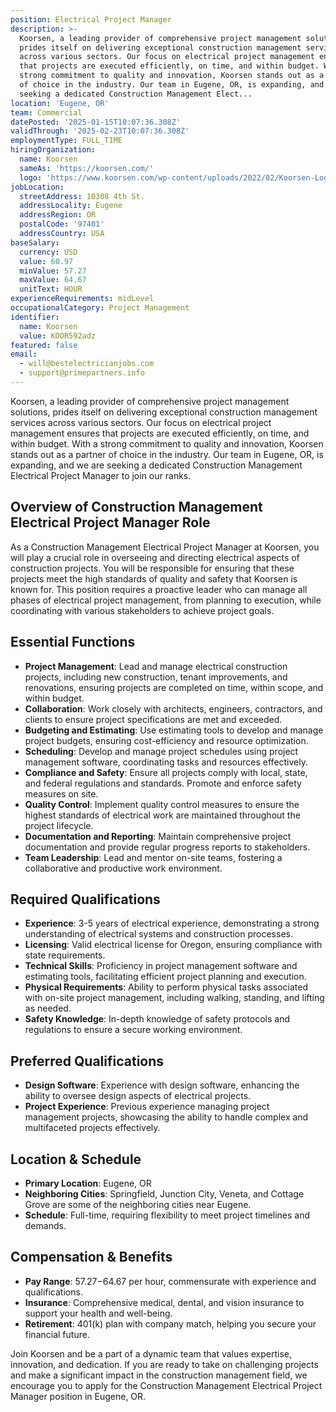 ```yaml
---
position: Electrical Project Manager
description: >-
  Koorsen, a leading provider of comprehensive project management solutions,
  prides itself on delivering exceptional construction management services
  across various sectors. Our focus on electrical project management ensures
  that projects are executed efficiently, on time, and within budget. With a
  strong commitment to quality and innovation, Koorsen stands out as a partner
  of choice in the industry. Our team in Eugene, OR, is expanding, and we are
  seeking a dedicated Construction Management Elect...
location: 'Eugene, OR'
team: Commercial
datePosted: '2025-01-15T10:07:36.308Z'
validThrough: '2025-02-23T10:07:36.308Z'
employmentType: FULL_TIME
hiringOrganization:
  name: Koorsen
  sameAs: 'https://koorsen.com/'
  logo: 'https://www.koorsen.com/wp-content/uploads/2022/02/Koorsen-Logo.svg'
jobLocation:
  streetAddress: 10308 4th St.
  addressLocality: Eugene
  addressRegion: OR
  postalCode: '97401'
  addressCountry: USA
baseSalary:
  currency: USD
  value: 60.97
  minValue: 57.27
  maxValue: 64.67
  unitText: HOUR
experienceRequirements: midLevel
occupationalCategory: Project Management
identifier:
  name: Koorsen
  value: KOOR592adz
featured: false
email:
  - will@bestelectricianjobs.com
  - support@primepartners.info
---
```




Koorsen, a leading provider of comprehensive project management solutions, prides itself on delivering exceptional construction management services across various sectors. Our focus on electrical project management ensures that projects are executed efficiently, on time, and within budget. With a strong commitment to quality and innovation, Koorsen stands out as a partner of choice in the industry. Our team in Eugene, OR, is expanding, and we are seeking a dedicated Construction Management Electrical Project Manager to join our ranks.

## Overview of Construction Management Electrical Project Manager Role

As a Construction Management Electrical Project Manager at Koorsen, you will play a crucial role in overseeing and directing electrical aspects of construction projects. You will be responsible for ensuring that these projects meet the high standards of quality and safety that Koorsen is known for. This position requires a proactive leader who can manage all phases of electrical project management, from planning to execution, while coordinating with various stakeholders to achieve project goals.

## Essential Functions

- **Project Management**: Lead and manage electrical construction projects, including new construction, tenant improvements, and renovations, ensuring projects are completed on time, within scope, and within budget.
- **Collaboration**: Work closely with architects, engineers, contractors, and clients to ensure project specifications are met and exceeded.
- **Budgeting and Estimating**: Use estimating tools to develop and manage project budgets, ensuring cost-efficiency and resource optimization.
- **Scheduling**: Develop and manage project schedules using project management software, coordinating tasks and resources effectively.
- **Compliance and Safety**: Ensure all projects comply with local, state, and federal regulations and standards. Promote and enforce safety measures on site.
- **Quality Control**: Implement quality control measures to ensure the highest standards of electrical work are maintained throughout the project lifecycle.
- **Documentation and Reporting**: Maintain comprehensive project documentation and provide regular progress reports to stakeholders.
- **Team Leadership**: Lead and mentor on-site teams, fostering a collaborative and productive work environment.

## Required Qualifications

- **Experience**: 3-5 years of electrical experience, demonstrating a strong understanding of electrical systems and construction processes.
- **Licensing**: Valid electrical license for Oregon, ensuring compliance with state requirements.
- **Technical Skills**: Proficiency in project management software and estimating tools, facilitating efficient project planning and execution.
- **Physical Requirements**: Ability to perform physical tasks associated with on-site project management, including walking, standing, and lifting as needed.
- **Safety Knowledge**: In-depth knowledge of safety protocols and regulations to ensure a secure working environment.

## Preferred Qualifications

- **Design Software**: Experience with design software, enhancing the ability to oversee design aspects of electrical projects.
- **Project Experience**: Previous experience managing project management projects, showcasing the ability to handle complex and multifaceted projects effectively.

## Location & Schedule

- **Primary Location**: Eugene, OR
- **Neighboring Cities**: Springfield, Junction City, Veneta, and Cottage Grove are some of the neighboring cities near Eugene.
- **Schedule**: Full-time, requiring flexibility to meet project timelines and demands.

## Compensation & Benefits

- **Pay Range**: $57.27-$64.67 per hour, commensurate with experience and qualifications.
- **Insurance**: Comprehensive medical, dental, and vision insurance to support your health and well-being.
- **Retirement**: 401(k) plan with company match, helping you secure your financial future.

Join Koorsen and be a part of a dynamic team that values expertise, innovation, and dedication. If you are ready to take on challenging projects and make a significant impact in the construction management field, we encourage you to apply for the Construction Management Electrical Project Manager position in Eugene, OR.
